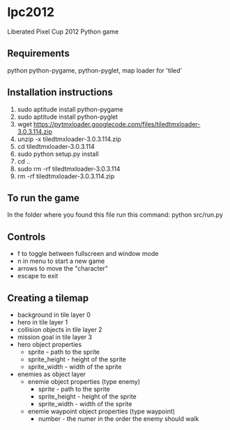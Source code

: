 lpc2012
=======

Liberated Pixel Cup 2012 Python game

Requirements
-------
python python-pygame, python-pyglet, map loader for 'tiled'

Installation instructions
-------
1. sudo aptitude install python-pygame
2. sudo aptitude install python-pyglet
3. wget https://pytmxloader.googlecode.com/files/tiledtmxloader-3.0.3.114.zip
4. unzip -x tiledtmxloader-3.0.3.114.zip
5. cd tiledtmxloader-3.0.3.114
6. sudo python setup.py install
7. cd ..
8. sudo rm -rf tiledtmxloader-3.0.3.114
9. rm -rf tiledtmxloader-3.0.3.114.zip

To run the game
-------
In the folder where you found this file run this command: python src/run.py

Controls
-------
- f to toggle between fullscreen and window mode
- n in menu to start a new game
- arrows to move the "character"
- escape to exit

Creating a tilemap
-------
- background in tile layer 0
- hero in tile layer 1
- collision objects in tile layer 2
- mission goal in tile layer 3
- hero object properties
	- sprite - path to the sprite
	- sprite_height - height of the sprite
	- sprite_width - width of the sprite
- enemies as object layer
	- enemie object properties (type enemy)
		- sprite - path to the sprite
		- sprite_height - height of the sprite
		- sprite_width - width of the sprite
	- enemie waypoint object properties (type waypoint)
		- number - the numer in the order the enemy should walk